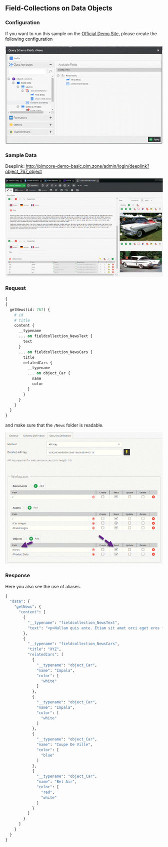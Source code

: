 ## Field-Collections on Data Objects

### Configuration

If you want to run this sample on the [Official Demo Site](https://demo.pimcore.fun), please
create the following configuration

![Schema](../../img/graphql/news_configuration.png)

### Sample Data

Deeplink: http://pimcore-demo-basic.pim.zone/admin/login/deeplink?object_767_object

![Sample Data](../../img/graphql/news_sample_data.png)

### Request

```graphql
{
{
  getNews(id: 767) {
    # id
    # title
    content {
      __typename      
      ... on fieldcollection_NewsText {
        text
      }
      ... on fieldcollection_NewsCars {
        title
        relatedCars {
          __typename
          ... on object_Car {
            name
            color
          }
        }
      }
    }
  }
}
```

and make sure that the `/News` folder is readable.

![Workspace](../../img/graphql/news_workspace.png)

### Response

Here you also see the use of aliases.

```graphql
{
  "data": {
    "getNews": {
      "content": [
        {
          "__typename": "fieldcollection_NewsText",
          "text": "<p>Nullam quis ante. Etiam sit amet orci eget eros faucibus tincidunt. Duis leo. Sed fringilla mauris sit amet nibh. Donec sodales sagittis magna. Sed consequat, leo eget bibendum sodales, augue velit cursus nunc, quis gravida magna mi a libero. Fusce vulputate eleifend sapien. Vestibulum purus quam, scelerisque ut, mollis sed, nonummy id, metus. Nullam accumsan lorem in dui. Cras ultricies mi eu turpis hendrerit fringilla. Vestibulum ante ipsum primis in faucibus orci luctus et ultrices posuere cubilia Curae; In ac dui quis mi consectetuer lacinia. Nam pretium turpis et arcu. Duis arcu tortor, suscipit eget, imperdiet nec, imperdiet iaculis, ipsum. Sed aliquam ultrices mauris. Integer ante arcu, accumsan a, consectetuer eget, posuere ut, mauris. Praesent adipiscing. Phasellus ullamcorper ipsum rutrum nunc. Nunc nonummy metus.</p>\n\n<p>Vestibulum volutpat pretium libero. Cras id dui. Aenean ut eros et nisl sagittis vestibulum. Nullam nulla eros, ultricies sit amet, nonummy id, imperdiet feugiat, pede. Sed lectus. Donec mollis hendrerit risus. Phasellus nec sem in justo pellentesque facilisis. Etiam imperdiet imperdiet orci. Nunc nec neque. Phasellus leo dolor, tempus non, auctor et, hendrerit quis, nisi. Curabitur ligula sapien, tincidunt non, euismod vitae, posuere imperdiet, leo. Maecenas malesuada. Praesent congue erat at massa. Sed cursus turpis vitae tortor. Donec posuere vulputate arcu. Phasellus accumsan cursus velit.</p>\n"
        },
        {
          "__typename": "fieldcollection_NewsCars",
          "title": "XYZ",
          "relatedCars": [
            {
              "__typename": "object_Car",
              "name": "Impala",
              "color": [
                "white"
              ]
            },
            {
              "__typename": "object_Car",
              "name": "Impala",
              "color": [
                "white"
              ]
            },
            {
              "__typename": "object_Car",
              "name": "Coupe De Ville",
              "color": [
                "blue"
              ]
            },
            {
              "__typename": "object_Car",
              "name": "Bel Air",
              "color": [
                "red",
                "white"
              ]
            }
          ]
        }
      ]
    }
  }
}
```
